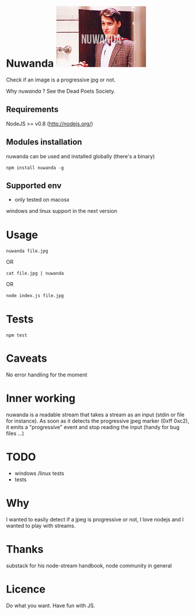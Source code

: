 Nuwanda ![nuwanda logo](https://github.com/fasterize/nuwanda/blob/master/nuwanda.gif?raw=true)
======

Check if an image is a progressive jpg or not.

Why _nuwanda_ ? See the Dead Poets Society.

Requirements
------------

NodeJS >= v0.8 (http://nodejs.org/)

Modules installation
-----------------
nuwanda can be used and installed globally (there's a binary)

    npm install nuwanda -g


Supported env
------------
* only tested on macosx

windows and linux support in the next version 

Usage
====

    nuwanda file.jpg

OR

    cat file.jpg | nuwanda

OR

    node index.js file.jpg

Tests
===
    npm test


Caveats
=======
No error handling for the moment

Inner working
=============
nuwanda is a readable stream that takes a stream as an input (stdin or file for instance).
As soon as it detects the progressive jpeg marker (0xff 0xc2), it emits a "progressive" event and stop reading the input (handy for bug files ...)


TODO
====
 * windows /linux tests
 * tests

Why
===
I wanted to easily detect if a jpeg is progressive or not, I love nodejs and I wanted to play with streams.

Thanks
======
substack for his node-stream handbook, node community in general

Licence
====
Do what you want. Have fun with JS.
